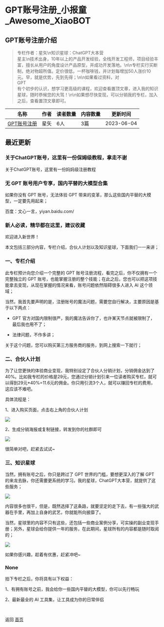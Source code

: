 # GPT账号注册_小报童_Awesome_XiaoBOT

## GPT账号注册介绍
> 专栏作者：星矢\n知识星球：ChatGPT大本营  
星主\n技术出身，10年以上的产品开发经验，全栈开发工程师，项目经验丰富，擅长从用户的角度设计产品原型，并成功开发落地。\n\n专栏实行买断制，绝对物超所值。定价很低，一杯咖啡钱，并计划每增加50人涨价10元。早，就是优势，先到先得；\n\n如果看过资料，对  
GPT  
有个初步的认识，想学习更高级的课程，欢迎查看置顶文章，进入我的知识星球，随时恭候您的大驾！\n\n如果想尽快变现，可以分销我的专栏，加入之后，查看置顶文章即可。  
  


|名称|作者|读者数量|内容数量|更新时间|
|---|---|---|---|---|
|[GPT账号注册](https://xiaobot.net/p/gptmain?refer=0b133df9-27dc-423b-8101-639049001c13)|星矢|6人|3篇|2023-06-04|

## 最近更新
### 关于ChatGPT账号，这里有一份保姆级教程，拿走不谢

关于ChatGPT账号，这里有一份妈妈级注册教程

### 无 GPT 账号用户专享，国内平替的大模型合集

如果你没有 GPT 账号，无法体验 GPT 带来的变革，那么这些国内平替的大模型，一定要先用起来；

百度：文心一言，yiyan.baidu.com/

### 新人必读，精华都在这里，建议收藏

欢迎进入新世界！

本文包括三部分内容，专栏介绍，合伙人计划以及知识星球，下面我们一一来讲；

### 一、专栏介绍

此专栏预计向您介绍一个完整的 GPT 账号注册流程，看完之后，你不仅拥有一个完整独立的 GPT
账号，也能掌握注册的整个技能；在此之后，您也可以把这项技能拿去变现，从现在掌握的情况来看，账号问题依然阻碍很多人进入 AI 这个领域；

当然，我首先要声明的是，注册账号的魔法问题，需要您自行解决，主要原因是基于以下两点：

  * GPT 官方对国内限制很严，我的魔法告诉你了，也许某天节点就被限制了，最后我也用不了；

  * 法律问题，不作多讲；

关于这个问题，您可以购买第三方服务商的服务，到网上搜索一下就行；

### 二、合伙人计划

为了让您更快的体验商业变现，我特别设定了合伙人分销计划，分销佣金达到了40%。比如我专栏的价格是29元，您通过分销计划引来一位读者购买专栏，就可以得到29元*40%=11.6元的佣金。你只用引流3个人，就可以赚回专栏的费用，这应该不难吧。

具体流程是：

1、进入购买页面，点击右上角的合伙人计划

![](https://static.xiaobot.net/file/2023-06-02/118338/c4879a2a89a36100e246011cba7923ce.jpeg)

2、生成分销海报或复制链接，转发到你的社群即可

![](https://static.xiaobot.net/file/2023-06-02/118338/56bd5e287ab011926a52b2c4d47478ef.jpeg)

很简单对吧，赶紧去试试~

### 三、知识星球

当然，拥有账号之后，你只是跨过了 GPT 世界的门槛，要想更深入的了解 GPT
的来龙去脉，你还需要更系统的学习。我的星球，ChatGPT大本营，就提供了这些服务；

![](https://static.xiaobot.net/file/2023-06-02/118338/6ccfe6ed5c73acc70b9cd08f74017b47.png)

内容很多也很干，但是，既然选择了这条路，就要坚定的走下去，有一些强大的武器在手里，再加上自身的武艺，你就能所向披靡了。

当然，星球里的内容不只有这些，还包括一些商业案例分享，可实操的副业变现手册；另外，星球会给你提供一年的服务，在此期间，星球所有的内容都是随时取阅的；

![](https://static.xiaobot.net/file/2023-06-02/118338/2daf7f8b1742e6407338478477efeaa9.png)

如果你感兴趣，趁着有优惠，赶紧冲吧~

### None

拍下专栏之后，你将具有以下权益：

1、有拥有账号之前，我会给你一些国内平替的大模型，你可以先行畅玩

2、最新最全的 AI 工具集，让工具成为你的日常伴侣


<a href="https://github.com/Reno9527/awesome-xiaobot" style="color: white; text-decoration: none;">awesome-xiaobot</a>

返回 [首页](../README.md)

